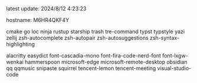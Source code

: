 latest update:
2024/8/12 4:23:23
  
hostname:
M6HR4QKF4Y
  
cmake
go
loc
ninja
rustup
starship
trash
tre-command
typst
typstyle
yazi
zellij
zsh-autocomplete
zsh-autopair
zsh-autosuggestions
zsh-syntax-highlighting
  
alacritty
easydict
font-cascadia-mono
font-fira-code-nerd-font
font-lxgw-wenkai
hammerspoon
microsoft-edge
microsoft-remote-desktop
obsidian
qq
qqmusic
snipaste
squirrel
tencent-lemon
tencent-meeting
visual-studio-code
